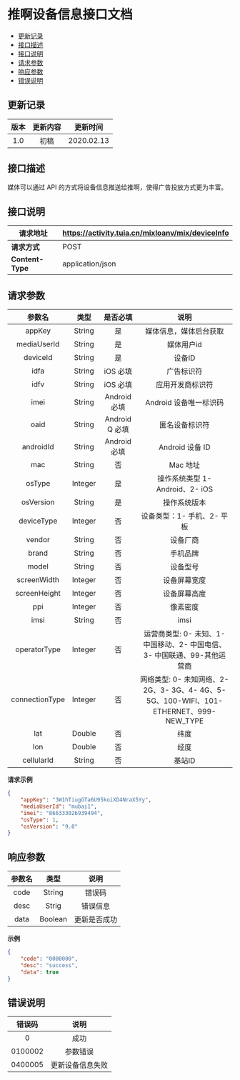 # 推啊设备信息接口文档


* [更新记录](https://github.com/tuia-fed/tuia-inspire-doc/blob/master/other/device-info.md#更新记录)
* [接口描述](https://github.com/tuia-fed/tuia-inspire-doc/blob/master/other/device-info.md#接口描述)
* [接口说明](https://github.com/tuia-fed/tuia-inspire-doc/blob/master/other/device-info.md#接口说明)
* [请求参数](https://github.com/tuia-fed/tuia-inspire-doc/blob/master/other/device-info.md#请求参数)
* [响应参数](https://github.com/tuia-fed/tuia-inspire-doc/blob/master/other/device-info.md#响应参数)
* [错误说明](https://github.com/tuia-fed/tuia-inspire-doc/blob/master/other/device-info.md#错误说明)

## 更新记录

| 版本 | 更新内容 |  更新时间  |
| :--: | :------: | :--------: |
| 1.0  |   初稿   | 2020.02.13 |

## 接口描述

媒体可以通过 API 的方式将设备信息推送给推啊，使得广告投放方式更为丰富。

## 接口说明

| 请求地址         | https://activity.tuia.cn/mixloanv/mix/deviceInfo |
| ---------------- | ------------------------------------------------ |
| **请求方式**     | POST                                             |
| **Content-Type** | application/json                                 |

## 请求参数

|   参数名    |  类型  | 是否必填 |            说明            |
| :---------: | :----: | :------: | :------------------------: |
|   appKey    | String |    是    | 媒体信息，媒体后台获取 |
| mediaUserId | String |    是    | 媒体用户id |
| deviceId | String | 是 | 设备ID |
|       idfa      | String | iOS 必填 | 广告标识符 |
|       idfv      | String | iOS 必填 | 应用开发商标识符 |
| imei | String | Android 必填 | Android 设备唯一标识码 |
| oaid | String | Android Q 必填 | 匿名设备标识符 |
| androidId | String | Android 必填 | Android 设备 ID |
| mac | String | 否 | Mac 地址 |
| osType | Integer | 是 | 操作系统类型 1- Android、2- iOS |
| osVersion | String | 是 | 操作系统版本 |
| deviceType | Integer | 否 | 设备类型：1- 手机、2- 平板 |
| vendor | String | 否 | 设备厂商 |
| brand | String | 否 | 手机品牌 |
| model | String | 否 | 设备型号 |
| screenWidth | Integer | 否 | 设备屏幕宽度 |
| screenHeight | Integer | 否 | 设备屏幕高度 |
| ppi | Integer |       否       |                           像素密度                           |
| imsi | String | 否 | imsi |
| operatorType | Integer | 否 | 运营商类型: 0- 未知、1- 中国移动、2- 中国电信、3- 中国联通、99-其他运营商 |
| connectionType | Integer | 否 | 网络类型: 0- 未知网络、2- 2G、3- 3G、4- 4G、5- 5G、100-WIFI、101-ETHERNET、999-NEW_TYPE |
| lat | Double | 否 | 纬度 |
| lon | Double | 否 | 经度 |
| cellularId | String | 否 | 基站ID |

 **请求示例**

```json
{
	"appKey": "3W1hTiugGTa6U95koiXD4NraX5Yy",
	"mediaUserId": "mubai1",
	"imei": "866333026939494",
    "osType": 1,
    "osVersion": "9.0"
}
```


## 响应参数

| 参数名 |  类型  |             说明             |
| :----: | :----: | :--------------------------: |
|  code  | String |            错误码            |
|  desc  | Strig  |           错误信息           |
|  data  |  Boolean  | 更新是否成功 |


**示例**

```json
{
    "code": "0000000",
    "desc": "success",
    "data": true
}
```



## 错误说明



| 错误码  |               说明               |
| :-----: | :------------------------------: |
|    0    |               成功               |
| 0100002 |             参数错误             |
| 0400005 |             更新设备信息失败             |